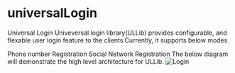 # universalLogin
Universal Login
Univeversal login library(ULLib) provides configurable, and flexable user login feature to the clients.Currently, it supports below modes

Phone number Registration
Social Network Registration
The below diagram will demonstrate the high level architecture for ULLib.
![Login](https://user-images.githubusercontent.com/24762399/144814389-30ea9dec-28fa-4bbb-9984-990c69a8af85.png)
